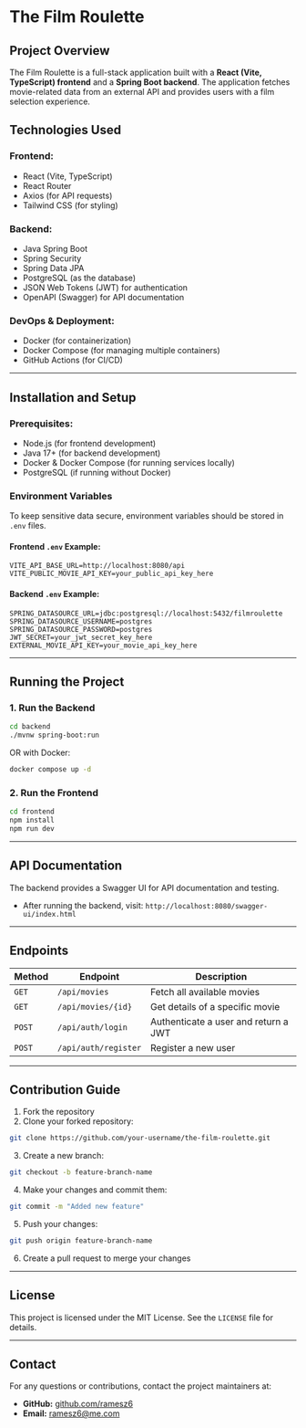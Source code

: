 # The Film Roulette

## Project Overview
The Film Roulette is a full-stack application built with a **React (Vite, TypeScript) frontend** and a **Spring Boot backend**. The application fetches movie-related data from an external API and provides users with a film selection experience.

## Technologies Used
### Frontend:
- React (Vite, TypeScript)
- React Router
- Axios (for API requests)
- Tailwind CSS (for styling)

### Backend:
- Java Spring Boot
- Spring Security
- Spring Data JPA
- PostgreSQL (as the database)
- JSON Web Tokens (JWT) for authentication
- OpenAPI (Swagger) for API documentation

### DevOps & Deployment:
- Docker (for containerization)
- Docker Compose (for managing multiple containers)
- GitHub Actions (for CI/CD)

---

## Installation and Setup

### Prerequisites:
- Node.js (for frontend development)
- Java 17+ (for backend development)
- Docker & Docker Compose (for running services locally)
- PostgreSQL (if running without Docker)

### Environment Variables
To keep sensitive data secure, environment variables should be stored in `.env` files.

#### **Frontend `.env` Example:**
```
VITE_API_BASE_URL=http://localhost:8080/api
VITE_PUBLIC_MOVIE_API_KEY=your_public_api_key_here
```

#### **Backend `.env` Example:**
```
SPRING_DATASOURCE_URL=jdbc:postgresql://localhost:5432/filmroulette
SPRING_DATASOURCE_USERNAME=postgres
SPRING_DATASOURCE_PASSWORD=postgres
JWT_SECRET=your_jwt_secret_key_here
EXTERNAL_MOVIE_API_KEY=your_movie_api_key_here
```

---

## Running the Project

### 1. Run the Backend
```sh
cd backend
./mvnw spring-boot:run
```
OR with Docker:
```sh
docker compose up -d
```

### 2. Run the Frontend
```sh
cd frontend
npm install
npm run dev
```

---

## API Documentation
The backend provides a Swagger UI for API documentation and testing.
- After running the backend, visit: `http://localhost:8080/swagger-ui/index.html`

---

## Endpoints
| Method | Endpoint | Description |
|--------|---------|-------------|
| `GET` | `/api/movies` | Fetch all available movies |
| `GET` | `/api/movies/{id}` | Get details of a specific movie |
| `POST` | `/api/auth/login` | Authenticate a user and return a JWT |
| `POST` | `/api/auth/register` | Register a new user |

---

## Contribution Guide
1. Fork the repository
2. Clone your forked repository:
```sh
git clone https://github.com/your-username/the-film-roulette.git
```
3. Create a new branch:
```sh
git checkout -b feature-branch-name
```
4. Make your changes and commit them:
```sh
git commit -m "Added new feature"
```
5. Push your changes:
```sh
git push origin feature-branch-name
```
6. Create a pull request to merge your changes

---

## License
This project is licensed under the MIT License. See the `LICENSE` file for details.

---

## Contact
For any questions or contributions, contact the project maintainers at:
- **GitHub:** [github.com/ramesz6](https://github.com/ramesz6)
- **Email:** ramesz6@me.com